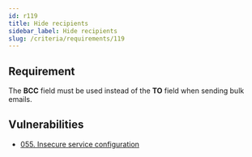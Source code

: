 ```yaml
---
id: r119
title: Hide recipients
sidebar_label: Hide recipients
slug: /criteria/requirements/119
---
```


## Requirement

The **BCC** field must be used
instead of the **TO** field
when sending bulk emails.

## Vulnerabilities

- [055. Insecure service configuration](/criteria/vulnerabilities/055)
